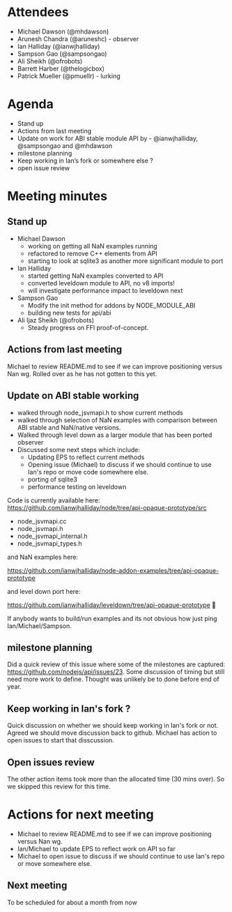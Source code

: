 # Attendees
* Michael Dawson (@mhdawson)
* Arunesh Chandra (@aruneshc) - observer
* Ian Halliday (@ianwjhalliday)
* Sampson Gao (@sampsongao)
* Ali Sheikh (@ofrobots)
* Barrett Harber (@thelogicbox)
* Patrick Mueller (@pmuellr) - lurking

# Agenda
* Stand up
* Actions from last meeting
* Update on work for ABI stable module API by -
  @ianwjhalliday, @sampsongao and @mhdawson
* milestone planning
* Keep working in Ian’s fork or somewhere else ?
* open issue review

# Meeting minutes

## Stand up
* Michael Dawson
  * working on getting all NaN examples running
  * refactored to remove C++ elements from API
  * starting to look at sqlite3 as another more significant module to port
* Ian Halliday
  * started getting NaN examples converted to API
  * converted leveldown module to API, no v8 imports!
  * will investigate performance impact to leveldown next
* Sampson Gao
  * Modify the init method for addons by NODE_MODULE_ABI
  * building new tests for api/abi
* Ali Ijaz Sheikh (@ofrobots)
  * Steady progress on FFI proof-of-concept.

## Actions from last meeting
Michael to review README.md to see if we can improve positioning versus Nan wg.  Rolled over as he has not gotten to this yet.

## Update on ABI stable working

* walked through node_jsvmapi.h to show current methods
* walked through selection of NaN examples with comparison between
  ABI stable and NaN/native versions.
* Walked through level down as a larger module that has been ported observer
* Discussed some next steps which include:
  * Updating EPS to reflect current methods
  * Opening issue (Michael) to discuss if we should continue to use Ian's
    repo or move code somewhere else.
  * porting of sqlite3
  * performance testing on leveldown


Code is currently available here:
https://github.com/ianwjhalliday/node/tree/api-opaque-prototype/src

  * node_jsvmapi.cc
  * node_jsvmapi.h
  * node_jsvmapi_internal.h
  * node_jsvmapi_types.h

and NaN examples here:

https://github.com/ianwjhalliday/node-addon-examples/tree/api-opaque-prototype

and level down port here:

https://github.com/ianwjhalliday/leveldown/tree/api-opaque-prototype


If anybody wants to build/run examples and its not obvious how just ping
Ian/Michael/Sampson.

## milestone planning

Did a quick review of this issue where some of the milestones are captured:
https://github.com/nodejs/api/issues/23.  Some discussion of timing but
still need more work to define.  Thought was unlikely be to done before
end of year.

## Keep working in Ian's fork ?

Quick discussion on whether we should keep working in Ian's fork or not. Agreed
we should move discussion back to github.  Michael has action to open issues
to start that disscussion.

## Open issues review

The other action items took more than the allocated time (30 mins over). So
we skipped this review for this time.

# Actions for next meeting

* Michael to review README.md to see if we can improve positioning
  versus Nan wg.
* Ian/Michael to update EPS to reflect work on API so far
* Michael to open issue to discuss if we should continue to use
  Ian's repo or move somewhere else.

## Next meeting

To be scheduled for about a month from now
